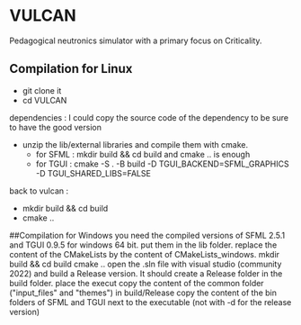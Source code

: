# VULCAN
Pedagogical neutronics simulator with a primary focus on Criticality.


## Compilation for Linux
- git clone it
- cd VULCAN

dependencies : I could copy the source code of the dependency to be sure to have the good version
- unzip the lib/external libraries and compile them with cmake.
     - for SFML : mkdir build && cd build and cmake .. is enough
     - for TGUI : cmake -S . -B build -D TGUI_BACKEND=SFML_GRAPHICS -D TGUI_SHARED_LIBS=FALSE

back to vulcan :
- mkdir build && cd build
- cmake ..



##Compilation for Windows
you need the compiled versions of SFML 2.5.1 and TGUI 0.9.5 for windows 64 bit.
put them in the lib folder.
replace the content of the CMakeLists by the content of CMakeLists_windows.
mkdir build && cd build
cmake ..
open the .sln file with visual studio (community 2022) and build a Release version. It should create a Release folder in the build folder.
place the execut
copy the content of the common folder ("input_files" and "themes") in build/Release
copy the content of the bin folders of SFML and TGUI next to the executable (not with -d for the release version)

